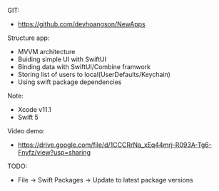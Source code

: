 GIT:
- https://github.com/devhoangson/NewApps

Structure app:
- MVVM architecture
- Buiding simple UI with SwiftUI
- Binding data with SwiftUI/Combine framwork
- Storing list of users to local(UserDefaults/Keychain)
- Using swift package dependencies

Note:
- Xcode v11.1
- Swift 5

Video demo:
- https://drive.google.com/file/d/1CCCRrNa_xEq44mrj-R093A-Tg6-Fnyfz/view?usp=sharing

TODO: 
- File -> Swift Packages -> Update to latest package versions

